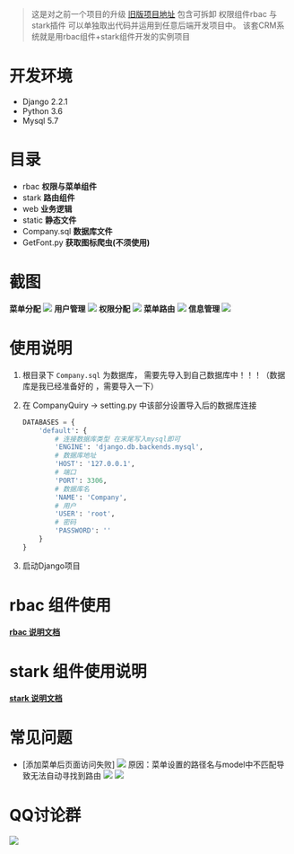 > 这是对之前一个项目的升级 [旧版项目地址](https://github.com/wkunzhi/rbac-stark-crm)
包含可拆卸 权限组件rbac 与 stark插件 可以单独取出代码并运用到任意后端开发项目中。 该套CRM系统就是用rbac组件+stark组件开发的实例项目

# 开发环境
- Django 2.2.1
- Python 3.6
- Mysql 5.7

# 目录
- rbac **权限与菜单组件**
- stark **路由组件**
- web **业务逻辑**
- static **静态文件**
- Company.sql **数据库文件**
- GetFont.py **获取图标爬虫(不须使用)**

# 截图
**菜单分配**
![](https://github.com/wkunzhi/CRM-Manage/blob/master/static/img/img5.png)
**用户管理**
![](https://github.com/wkunzhi/CRM-Manage/blob/master/static/img/img4.png)
**权限分配**
![](https://github.com/wkunzhi/CRM-Manage/blob/master/static/img/img3.png)
**菜单路由**
![](https://github.com/wkunzhi/CRM-Manage/blob/master/static/img/img2.png)
**信息管理**
![](https://github.com/wkunzhi/CRM-Manage/blob/master/static/img/img1.png)

# 使用说明
1. 根目录下 `Company.sql` 为数据库， 需要先导入到自己数据库中！！！（数据库是我已经准备好的 ，需要导入一下）
2. 在 CompanyQuiry -> setting.py 中该部分设置导入后的数据库连接
    
    ```python
    DATABASES = {
        'default': {
            # 连接数据库类型 在末尾写入mysql即可
            'ENGINE': 'django.db.backends.mysql',
            # 数据库地址
            'HOST': '127.0.0.1',
            # 端口
            'PORT': 3306,
            # 数据库名
            'NAME': 'Company',
            # 用户
            'USER': 'root',
            # 密码
            'PASSWORD': ''
        }
    }
    ```
3. 启动Django项目


# rbac 组件使用
[**rbac 说明文档**](https://blog.zhangkunzhi.com/2019/12/13/crm%E7%BB%84%E4%BB%B6%E4%BD%BF%E7%94%A8/index.html)

# stark 组件使用说明

[**stark 说明文档**](https://blog.zhangkunzhi.com/2019/12/13/stark%E7%BB%84%E4%BB%B6%E4%BD%BF%E7%94%A8/index.html)

# 常见问题
- [添加菜单后页面访问失败] 
   ![](https://zok-blog.oss-cn-hangzhou.aliyuncs.com/images/20191226/WX20191226-110123%402x.png)
    原因：菜单设置的路径名与model中不匹配导致无法自动寻找到路由
    ![](https://zok-blog.oss-cn-hangzhou.aliyuncs.com/images/20191226/WX20191226-110354%402x.png)
    ![](https://zok-blog.oss-cn-hangzhou.aliyuncs.com/images/20191226/WX20191226-110423%402x.png)
    



# QQ讨论群
![](https://zok-blog.oss-cn-hangzhou.aliyuncs.com/2019/11/18/wx201911181627012x.png)
